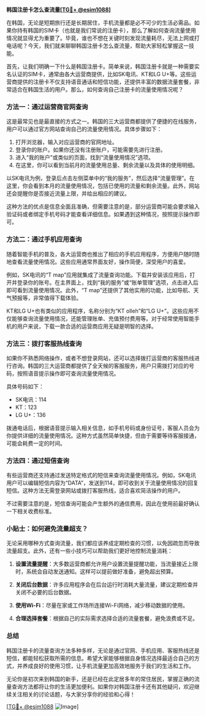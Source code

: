 **韩国注册卡怎么查流量[[TG💪+ @esim1088](https://t.me/s/esim1088)]**

在韩国，无论是短期旅行还是长期居住，手机流量都是必不可少的生活必需品。如果你持有韩国的SIM卡（也就是我们常说的注册卡），那么了解如何查询流量使用情况就显得尤为重要了。毕竟，谁也不想在关键时刻发现流量耗尽，无法上网或打电话呢？今天，我们就来聊聊韩国注册卡怎么查流量，帮助大家轻松掌握这一技能。

首先，让我们明确一下什么是韩国注册卡。简单来说，韩国注册卡就是一种需要实名认证的SIM卡，通常由各大运营商提供，比如SK电讯、KT和LG U+等。这些运营商提供的注册卡不仅支持语音通话和短信功能，还提供丰富的数据流量套餐，非常适合在韩国生活的用户。那么，如何查询自己注册卡的流量使用情况呢？

### 方法一：通过运营商官网查询

这是最常见也是最直接的方式之一。韩国的三大运营商都提供了便捷的在线服务，用户可以通过官方网站查询自己的流量使用情况。具体步骤如下：

1. 打开浏览器，输入对应运营商的官网地址。
2. 登录你的账户。如果你还没有注册账户，可能需要先进行注册。
3. 进入“我的账户”或类似的页面，找到“流量使用情况”选项。
4. 在这里，你可以看到当前月的流量使用总量、剩余流量以及具体的使用明细。

以SK电讯为例，登录后点击左侧菜单中的“我的服务”，然后选择“流量管理”。在这里，你会看到本月的流量使用情况，包括已使用的流量和剩余流量。此外，网站还会提醒你是否接近流量上限，并给出相应的建议。

这种方法的优点是信息全面且准确，但需要注意的是，部分运营商可能会要求输入验证码或者绑定手机号码才能查看详细信息。如果遇到这种情况，按照提示操作即可。

### 方法二：通过手机应用查询

随着智能手机的普及，各大运营商也推出了相应的手机应用程序，方便用户随时随地查看流量使用情况。这些应用通常界面友好，操作简便，深受用户的喜爱。

例如，SK电讯的“T map”应用就集成了流量查询功能。下载并安装该应用后，打开并登录你的账号。在主界面上，找到“我的服务”或“账单管理”选项，点击进入后即可看到流量使用情况。此外，“T map”还提供了其他实用的功能，比如导航、天气预报等，非常值得下载体验。

KT和LG U+也有类似的应用程序，名称分别为“KT olleh”和“LG U+”。这些应用不仅能够查询流量使用情况，还能管理账单、充值预付费用等。对于经常使用智能手机的用户来说，下载一款合适的运营商应用无疑是明智的选择。

### 方法三：拨打客服热线查询

如果你不熟悉网络操作，或者不想登录网站，还可以选择拨打运营商的客服热线进行咨询。韩国的三大运营商都提供了全天候的客服服务，用户只需拨打对应的号码，按照语音提示操作即可查询流量使用情况。

具体号码如下：
- SK电讯：114
- KT：123
- LG U+：136

拨通电话后，根据语音提示输入相关信息，如手机号码或身份证号，客服人员会为你提供详细的流量使用情况。这种方式虽然简单快捷，但由于需要等待客服接通，可能会耗费一定的时间。

### 方法四：通过短信查询

有些运营商还支持通过发送特定格式的短信来查询流量使用情况。例如，SK电讯用户可以编辑短信内容为“DATA”，发送到114，即可收到关于流量使用情况的回复短信。这种方法无需登录网站或拨打客服热线，适合喜欢简洁操作的用户。

不过需要注意的是，短信查询可能会产生额外的通信费用，因此在使用前最好确认一下相关收费标准。

### 小贴士：如何避免流量超支？

无论采用哪种方式查询流量，我们都应该养成定期检查的习惯，以免因疏忽而导致流量超支。此外，还有一些小技巧可以帮助我们更好地控制流量消耗：

1. **设置流量提醒**：大多数运营商都允许用户设置流量提醒功能，当流量接近上限时，系统会自动发送通知。这样可以提前做好准备，避免超出预算。
   
2. **关闭后台数据**：许多应用程序会在后台运行时消耗大量流量，建议定期检查并关闭不必要的后台数据。

3. **使用Wi-Fi**：尽量在家或工作场所连接Wi-Fi网络，减少移动数据的使用。

4. **合理选择套餐**：根据自己的实际需求选择合适的流量套餐，避免浪费或不足。

### 总结

韩国注册卡的流量查询方法多种多样，无论是通过官网、手机应用、客服热线还是短信，都能轻松获取所需的信息。希望大家能够根据自身情况选择最适合自己的方式，并养成良好的使用习惯，让手机流量更加高效地服务于我们的生活和工作。

无论你是初次来到韩国的新手，还是已经在此定居多年的常住居民，掌握正确的流量查询方法都将让你的生活更加便利。如果你对韩国注册卡还有其他疑问，欢迎继续关注相关的讨论话题，与大家分享你的经验和心得！

[[TG💪+ @esim1088](https://t.me/s/esim1088) ![Image](https://i.postimg.cc/4NQfJmqS/Snipaste-2025-05-13-00-14-12.png)]